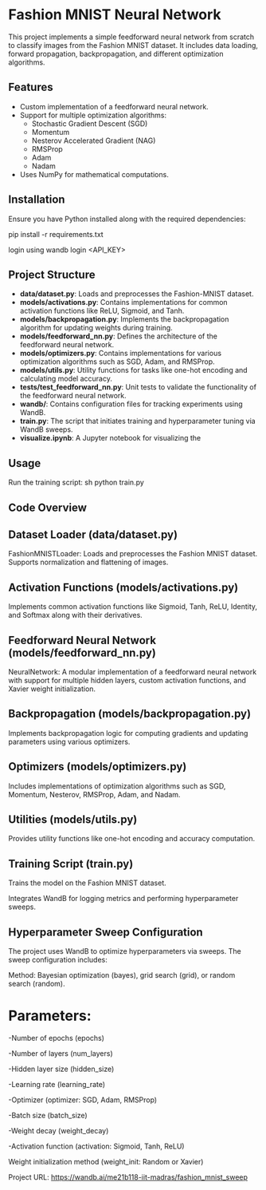# Fashion MNIST Neural Network

This project implements a simple feedforward neural network from scratch to classify images from the Fashion MNIST dataset. It includes data loading, forward propagation, backpropagation, and different optimization algorithms.

## Features
- Custom implementation of a feedforward neural network.
- Support for multiple optimization algorithms:
  - Stochastic Gradient Descent (SGD)
  - Momentum
  - Nesterov Accelerated Gradient (NAG)
  - RMSProp
  - Adam
  - Nadam
- Uses NumPy for mathematical computations.

## Installation
Ensure you have Python installed along with the required dependencies:

pip install -r requirements.txt

login using 
wandb login <API_KEY>



## Project Structure

- **data/dataset.py**: Loads and preprocesses the Fashion-MNIST dataset.
- **models/activations.py**: Contains implementations for common activation functions like ReLU, Sigmoid, and Tanh.
- **models/backpropagation.py**: Implements the backpropagation algorithm for updating weights during training.
- **models/feedforward_nn.py**: Defines the architecture of the feedforward neural network.
- **models/optimizers.py**: Contains implementations for various optimization algorithms such as SGD, Adam, and RMSProp.
- **models/utils.py**: Utility functions for tasks like one-hot encoding and calculating model accuracy.
- **tests/test_feedforward_nn.py**: Unit tests to validate the functionality of the feedforward neural network.
- **wandb/**: Contains configuration files for tracking experiments using WandB.
- **train.py**: The script that initiates training and hyperparameter tuning via WandB sweeps.
- **visualize.ipynb**: A Jupyter notebook for visualizing the

## Usage
Run the training script:
sh
python train.py


## Code Overview
## Dataset Loader (data/dataset.py)
FashionMNISTLoader: Loads and preprocesses the Fashion MNIST dataset. Supports normalization and flattening of images.

## Activation Functions (models/activations.py)
Implements common activation functions like Sigmoid, Tanh, ReLU, Identity, and Softmax along with their derivatives.

## Feedforward Neural Network (models/feedforward_nn.py)
NeuralNetwork: A modular implementation of a feedforward neural network with support for multiple hidden layers, custom activation functions, and Xavier weight initialization.

## Backpropagation (models/backpropagation.py)
Implements backpropagation logic for computing gradients and updating parameters using various optimizers.

## Optimizers (models/optimizers.py)
Includes implementations of optimization algorithms such as SGD, Momentum, Nesterov, RMSProp, Adam, and Nadam.

## Utilities (models/utils.py)
Provides utility functions like one-hot encoding and accuracy computation.

## Training Script (train.py)
Trains the model on the Fashion MNIST dataset.

Integrates WandB for logging metrics and performing hyperparameter sweeps.

## Hyperparameter Sweep Configuration
The project uses WandB to optimize hyperparameters via sweeps. The sweep configuration includes:

Method: Bayesian optimization (bayes), grid search (grid), or random search (random).

# Parameters:

-Number of epochs (epochs)

-Number of layers (num_layers)

-Hidden layer size (hidden_size)

-Learning rate (learning_rate)

-Optimizer (optimizer: SGD, Adam, RMSProp)

-Batch size (batch_size)

-Weight decay (weight_decay)

-Activation function (activation: Sigmoid, Tanh, ReLU)

Weight initialization method (weight_init: Random or Xavier)

Project URL: https://wandb.ai/me21b118-iit-madras/fashion_mnist_sweep